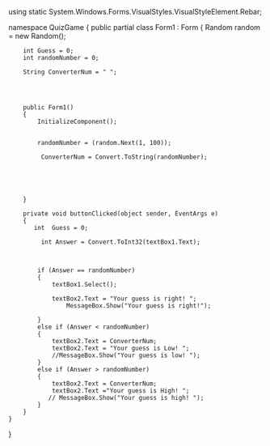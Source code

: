 using static System.Windows.Forms.VisualStyles.VisualStyleElement.Rebar;

namespace QuizGame
{
    public partial class Form1 : Form
    {
        Random random = new Random();

        int Guess = 0;
        int randomNumber = 0;

        String ConverterNum = " ";

        


        public Form1()
        {
            InitializeComponent();


            randomNumber = (random.Next(1, 100));

             ConverterNum = Convert.ToString(randomNumber);

                



        }

        private void buttonClicked(object sender, EventArgs e)
        {
           int  Guess = 0;

             int Answer = Convert.ToInt32(textBox1.Text);



            if (Answer == randomNumber)
            {
                textBox1.Select();

                textBox2.Text = "Your guess is right! ";
                    MessageBox.Show("Your guess is right!"); 
                
            }
            else if (Answer < randomNumber)
            {
                textBox2.Text = ConverterNum;
                textBox2.Text = "Your guess is Low! ";
                //MessageBox.Show("Your guess is low! ");
            }
            else if (Answer > randomNumber)
            {
                textBox2.Text = ConverterNum;
                textBox2.Text ="Your guess is High! ";
               // MessageBox.Show("Your guess is high! ");
            }
        }
    }
}
